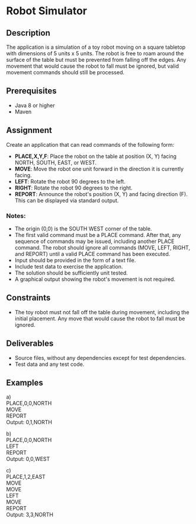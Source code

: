 # Robot Simulator

## Description

The application is a simulation of a toy robot moving on a square tabletop with dimensions of 5 units x 5 units. The robot is free to roam around the surface of the table but must be prevented from falling off the edges. Any movement that would cause the robot to fall must be ignored, but valid movement commands should still be processed.

## Prerequisites

- Java 8 or higher
- Maven

## Assignment

Create an application that can read commands of the following form:

- **PLACE,X,Y,F**: Place the robot on the table at position (X, Y) facing NORTH, SOUTH, EAST, or WEST.
- **MOVE**: Move the robot one unit forward in the direction it is currently facing.
- **LEFT**: Rotate the robot 90 degrees to the left.
- **RIGHT**: Rotate the robot 90 degrees to the right.
- **REPORT**: Announce the robot's position (X, Y) and facing direction (F). This can be displayed via standard output.

### Notes:
- The origin (0,0) is the SOUTH WEST corner of the table.
- The first valid command must be a PLACE command. After that, any sequence of commands may be issued, including another PLACE command. The robot should ignore all commands (MOVE, LEFT, RIGHT, and REPORT) until a valid PLACE command has been executed.
- Input should be provided in the form of a text file.
- Include test data to exercise the application.
- The solution should be sufficiently unit tested.
- A graphical output showing the robot's movement is not required.

## Constraints

- The toy robot must not fall off the table during movement, including the initial placement. Any move that would cause the robot to fall must be ignored.

## Deliverables

- Source files, without any dependencies except for test dependencies.
- Test data and any test code.

## Examples

a)  
PLACE,0,0,NORTH  
MOVE  
REPORT  
Output: 0,1,NORTH

b)  
PLACE,0,0,NORTH  
LEFT  
REPORT  
Output: 0,0,WEST

c)  
PLACE,1,2,EAST  
MOVE  
MOVE  
LEFT  
MOVE  
REPORT  
Output: 3,3,NORTH  